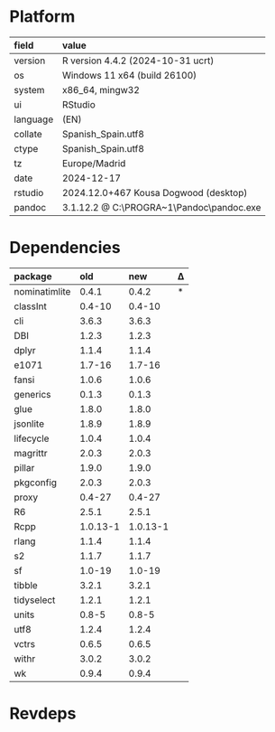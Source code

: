 # Platform

|field    |value                                    |
|:--------|:----------------------------------------|
|version  |R version 4.4.2 (2024-10-31 ucrt)        |
|os       |Windows 11 x64 (build 26100)             |
|system   |x86_64, mingw32                          |
|ui       |RStudio                                  |
|language |(EN)                                     |
|collate  |Spanish_Spain.utf8                       |
|ctype    |Spanish_Spain.utf8                       |
|tz       |Europe/Madrid                            |
|date     |2024-12-17                               |
|rstudio  |2024.12.0+467 Kousa Dogwood (desktop)    |
|pandoc   |3.1.12.2 @ C:\PROGRA~1\Pandoc\pandoc.exe |

# Dependencies

|package       |old      |new      |Δ  |
|:-------------|:--------|:--------|:--|
|nominatimlite |0.4.1    |0.4.2    |*  |
|classInt      |0.4-10   |0.4-10   |   |
|cli           |3.6.3    |3.6.3    |   |
|DBI           |1.2.3    |1.2.3    |   |
|dplyr         |1.1.4    |1.1.4    |   |
|e1071         |1.7-16   |1.7-16   |   |
|fansi         |1.0.6    |1.0.6    |   |
|generics      |0.1.3    |0.1.3    |   |
|glue          |1.8.0    |1.8.0    |   |
|jsonlite      |1.8.9    |1.8.9    |   |
|lifecycle     |1.0.4    |1.0.4    |   |
|magrittr      |2.0.3    |2.0.3    |   |
|pillar        |1.9.0    |1.9.0    |   |
|pkgconfig     |2.0.3    |2.0.3    |   |
|proxy         |0.4-27   |0.4-27   |   |
|R6            |2.5.1    |2.5.1    |   |
|Rcpp          |1.0.13-1 |1.0.13-1 |   |
|rlang         |1.1.4    |1.1.4    |   |
|s2            |1.1.7    |1.1.7    |   |
|sf            |1.0-19   |1.0-19   |   |
|tibble        |3.2.1    |3.2.1    |   |
|tidyselect    |1.2.1    |1.2.1    |   |
|units         |0.8-5    |0.8-5    |   |
|utf8          |1.2.4    |1.2.4    |   |
|vctrs         |0.6.5    |0.6.5    |   |
|withr         |3.0.2    |3.0.2    |   |
|wk            |0.9.4    |0.9.4    |   |

# Revdeps

